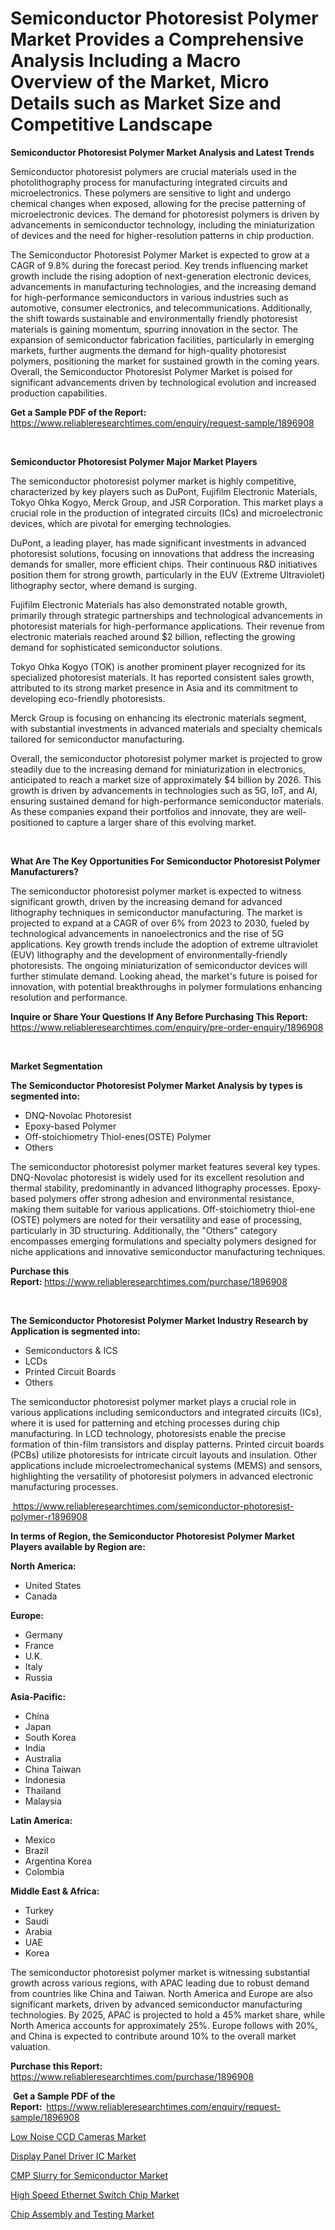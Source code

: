 <p><h1>Semiconductor Photoresist Polymer Market Provides a Comprehensive Analysis Including a Macro Overview of the Market, Micro Details such as Market Size and Competitive Landscape</h1></p><p><strong>Semiconductor Photoresist Polymer Market Analysis and Latest Trends</strong></p>
<p><p>Semiconductor photoresist polymers are crucial materials used in the photolithography process for manufacturing integrated circuits and microelectronics. These polymers are sensitive to light and undergo chemical changes when exposed, allowing for the precise patterning of microelectronic devices. The demand for photoresist polymers is driven by advancements in semiconductor technology, including the miniaturization of devices and the need for higher-resolution patterns in chip production.</p><p>The Semiconductor Photoresist Polymer Market is expected to grow at a CAGR of 9.8% during the forecast period. Key trends influencing market growth include the rising adoption of next-generation electronic devices, advancements in manufacturing technologies, and the increasing demand for high-performance semiconductors in various industries such as automotive, consumer electronics, and telecommunications. Additionally, the shift towards sustainable and environmentally friendly photoresist materials is gaining momentum, spurring innovation in the sector. The expansion of semiconductor fabrication facilities, particularly in emerging markets, further augments the demand for high-quality photoresist polymers, positioning the market for sustained growth in the coming years. Overall, the Semiconductor Photoresist Polymer Market is poised for significant advancements driven by technological evolution and increased production capabilities.</p></p>
<p><strong>Get a Sample PDF of the Report:&nbsp;</strong> <a href="https://www.reliableresearchtimes.com/enquiry/request-sample/1896908?utm_campaign=2175&utm_medium=2&utm_source=Github&utm_content=ia&utm_term=04022025&utm_id=semiconductor-photoresist-polymer">https://www.reliableresearchtimes.com/enquiry/request-sample/1896908</a></p>
<p>&nbsp;</p>
<p><strong>Semiconductor Photoresist Polymer Major Market Players</strong></p>
<p><p>The semiconductor photoresist polymer market is highly competitive, characterized by key players such as DuPont, Fujifilm Electronic Materials, Tokyo Ohka Kogyo, Merck Group, and JSR Corporation. This market plays a crucial role in the production of integrated circuits (ICs) and microelectronic devices, which are pivotal for emerging technologies.</p><p>DuPont, a leading player, has made significant investments in advanced photoresist solutions, focusing on innovations that address the increasing demands for smaller, more efficient chips. Their continuous R&D initiatives position them for strong growth, particularly in the EUV (Extreme Ultraviolet) lithography sector, where demand is surging.</p><p>Fujifilm Electronic Materials has also demonstrated notable growth, primarily through strategic partnerships and technological advancements in photoresist materials for high-performance applications. Their revenue from electronic materials reached around $2 billion, reflecting the growing demand for sophisticated semiconductor solutions.</p><p>Tokyo Ohka Kogyo (TOK) is another prominent player recognized for its specialized photoresist materials. It has reported consistent sales growth, attributed to its strong market presence in Asia and its commitment to developing eco-friendly photoresists.</p><p>Merck Group is focusing on enhancing its electronic materials segment, with substantial investments in advanced materials and specialty chemicals tailored for semiconductor manufacturing.</p><p>Overall, the semiconductor photoresist polymer market is projected to grow steadily due to the increasing demand for miniaturization in electronics, anticipated to reach a market size of approximately $4 billion by 2026. This growth is driven by advancements in technologies such as 5G, IoT, and AI, ensuring sustained demand for high-performance semiconductor materials. As these companies expand their portfolios and innovate, they are well-positioned to capture a larger share of this evolving market.</p></p>
<p>&nbsp;</p>
<p><strong>What Are The Key Opportunities For Semiconductor Photoresist Polymer Manufacturers?</strong></p>
<p><p>The semiconductor photoresist polymer market is expected to witness significant growth, driven by the increasing demand for advanced lithography techniques in semiconductor manufacturing. The market is projected to expand at a CAGR of over 6% from 2023 to 2030, fueled by technological advancements in nanoelectronics and the rise of 5G applications. Key growth trends include the adoption of extreme ultraviolet (EUV) lithography and the development of environmentally-friendly photoresists. The ongoing miniaturization of semiconductor devices will further stimulate demand. Looking ahead, the market's future is poised for innovation, with potential breakthroughs in polymer formulations enhancing resolution and performance.</p></p>
<p><strong>Inquire or Share Your Questions If Any Before Purchasing This Report:</strong> <a href="https://www.reliableresearchtimes.com/enquiry/pre-order-enquiry/1896908?utm_campaign=2175&utm_medium=2&utm_source=Github&utm_content=ia&utm_term=04022025&utm_id=semiconductor-photoresist-polymer">https://www.reliableresearchtimes.com/enquiry/pre-order-enquiry/1896908</a></p>
<p>&nbsp;</p>
<p><strong>Market Segmentation</strong></p>
<p><strong>The Semiconductor Photoresist Polymer Market Analysis by types is segmented into:</strong></p>
<p><ul><li>DNQ-Novolac Photoresist</li><li>Epoxy-based Polymer</li><li>Off-stoichiometry Thiol-enes(OSTE) Polymer</li><li>Others</li></ul></p>
<p><p>The semiconductor photoresist polymer market features several key types. DNQ-Novolac photoresist is widely used for its excellent resolution and thermal stability, predominantly in advanced lithography processes. Epoxy-based polymers offer strong adhesion and environmental resistance, making them suitable for various applications. Off-stoichiometry thiol-ene (OSTE) polymers are noted for their versatility and ease of processing, particularly in 3D structuring. Additionally, the "Others" category encompasses emerging formulations and specialty polymers designed for niche applications and innovative semiconductor manufacturing techniques.</p></p>
<p><strong>Purchase this Report:&nbsp;</strong><a href="https://www.reliableresearchtimes.com/purchase/1896908?utm_campaign=2175&utm_medium=2&utm_source=Github&utm_content=ia&utm_term=04022025&utm_id=semiconductor-photoresist-polymer">https://www.reliableresearchtimes.com/purchase/1896908</a></p>
<p>&nbsp;</p>
<p><strong>The Semiconductor Photoresist Polymer Market Industry Research by Application is segmented into:</strong></p>
<p><ul><li>Semiconductors & ICS</li><li>LCDs</li><li>Printed Circuit Boards</li><li>Others</li></ul></p>
<p><p>The semiconductor photoresist polymer market plays a crucial role in various applications including semiconductors and integrated circuits (ICs), where it is used for patterning and etching processes during chip manufacturing. In LCD technology, photoresists enable the precise formation of thin-film transistors and display patterns. Printed circuit boards (PCBs) utilize photoresists for intricate circuit layouts and insulation. Other applications include microelectromechanical systems (MEMS) and sensors, highlighting the versatility of photoresist polymers in advanced electronic manufacturing processes.</p></p>
<p><a href="https://www.reliableresearchtimes.com/semiconductor-photoresist-polymer-r1896908?utm_campaign=2175&utm_medium=2&utm_source=Github&utm_content=ia&utm_term=04022025&utm_id=semiconductor-photoresist-polymer">&nbsp;https://www.reliableresearchtimes.com/semiconductor-photoresist-polymer-r1896908</a></p>
<p><strong>In terms of Region, the Semiconductor Photoresist Polymer Market Players available by Region are:</strong></p>
<p>
    <p> <strong> North America: </strong>
        <ul>
            <li>United States</li>
            <li>Canada</li>
        </ul>
        </p> 
    <p> <strong> Europe: </strong>
        <ul>
            <li>Germany</li>
            <li>France</li>
            <li>U.K.</li>
            <li>Italy</li>
            <li>Russia</li>
        </ul>
        </p> 
    <p> <strong> Asia-Pacific: </strong>
        <ul>
            <li>China</li>
            <li>Japan</li>
            <li>South Korea</li>
            <li>India</li>
            <li>Australia</li>
            <li>China Taiwan</li>
            <li>Indonesia</li>
            <li>Thailand</li>
            <li>Malaysia</li>
        </ul>
        </p> 
    <p> <strong> Latin America: </strong>
        <ul>
            <li>Mexico</li>
            <li>Brazil</li>
            <li>Argentina Korea</li>
            <li>Colombia</li>
        </ul>
        </p> 
    <p> <strong> Middle East & Africa: </strong>
        <ul>
            <li>Turkey</li>
            <li>Saudi</li>
            <li>Arabia</li>
            <li>UAE</li>
            <li>Korea</li>
        </ul>
    </p>
    </p>
<p><p>The semiconductor photoresist polymer market is witnessing substantial growth across various regions, with APAC leading due to robust demand from countries like China and Taiwan. North America and Europe are also significant markets, driven by advanced semiconductor manufacturing technologies. By 2025, APAC is projected to hold a 45% market share, while North America accounts for approximately 25%. Europe follows with 20%, and China is expected to contribute around 10% to the overall market valuation.</p></p>
<p><strong>Purchase this Report: </strong><a href="https://www.reliableresearchtimes.com/purchase/1896908?utm_campaign=2175&utm_medium=2&utm_source=Github&utm_content=ia&utm_term=04022025&utm_id=semiconductor-photoresist-polymer">https://www.reliableresearchtimes.com/purchase/1896908</a></p>
<p>&nbsp;<strong>Get a Sample PDF of the Report:&nbsp;&nbsp;</strong><a href="https://www.reliableresearchtimes.com/enquiry/request-sample/1896908?utm_campaign=2175&utm_medium=2&utm_source=Github&utm_content=ia&utm_term=04022025&utm_id=semiconductor-photoresist-polymer">https://www.reliableresearchtimes.com/enquiry/request-sample/1896908</a></p>
<p><strong></strong></p>
<p><p><a href="https://www.linkedin.com/pulse/projected-87-cagr-low-noise-ccd-cameras-market-2025-2032-scrbe?utm_campaign=2175&utm_medium=2&utm_source=Github&utm_content=ia&utm_term=04022025&utm_id=semiconductor-photoresist-polymer">Low Noise CCD Cameras Market</a></p><p><a href="https://www.linkedin.com/pulse/future-display-panel-driver-ic-market-key-growth-drivers-iwfvc?utm_campaign=2175&utm_medium=2&utm_source=Github&utm_content=ia&utm_term=04022025&utm_id=semiconductor-photoresist-polymer">Display Panel Driver IC Market</a></p><p><a href="https://github.com/jerhoskinson197676/Market-Research-Report-List-1/blob/main/cmp-slurry-for-semiconductor-market.md?utm_campaign=2175&utm_medium=2&utm_source=Github&utm_content=ia&utm_term=04022025&utm_id=semiconductor-photoresist-polymer">CMP Slurry for Semiconductor Market</a></p><p><a href="https://www.linkedin.com/pulse/high-speed-ethernet-switch-chip-market-forecast-2025-2032-tamxc?utm_campaign=2175&utm_medium=2&utm_source=Github&utm_content=ia&utm_term=04022025&utm_id=semiconductor-photoresist-polymer">High Speed Ethernet Switch Chip Market</a></p><p><a href="https://www.linkedin.com/pulse/chip-assembly-testing-mosaic-piecing-together-global-market-rztee?utm_campaign=2175&utm_medium=2&utm_source=Github&utm_content=ia&utm_term=04022025&utm_id=semiconductor-photoresist-polymer">Chip Assembly and Testing Market</a></p></p>